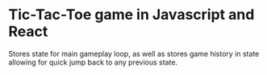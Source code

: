 # Tic-Tac-Toe game in Javascript and React
Stores state for main gameplay loop, as well as stores game history in state allowing for quick jump back to any previous state.
